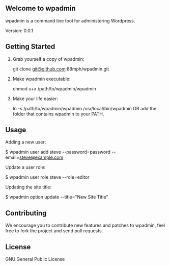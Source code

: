 Welcome to wpadmin
------------------

wpadmin is a command line tool for administering Wordpress.

Version: 0.0.1

Getting Started
---------------

1. Grab yourself a copy of wpadmin:

    git clone git@github.com:88mph/wpadmin.git

2. Make wpadmin executable:

    chmod u+x /path/to/wpadmin/wpadmin

3. Make your life easier:

    ln -s /path/to/wpadmin/wpadmin /usr/local/bin/wpadmin OR add the folder that contains wpadmin to your PATH.
   
   
Usage
-----

Adding a new user:

$ wpadmin user add steve --password=password --email=steve@example.com

Update a user role:

$ wpadmin user role steve --role=editor

Updating the site title:

$ wpadmin option update --title="New Site Title"

Contributing
------------

We encourage you to contribute new features and patches to wpadmin, feel free to fork the project and send pull requests.

License
-------

GNU General Public License